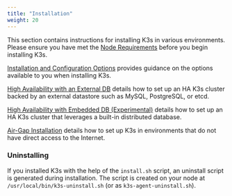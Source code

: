 ```yaml
---
title: "Installation"
weight: 20
---
```


This section contains instructions for installing K3s in various environments. Please ensure you have met the [Node Requirements]({{<baseurl>}}/k3s/latest/en/installation/node-requirements/) before you begin installing K3s.

[Installation and Configuration Options]({{<baseurl>}}/k3s/latest/en/installation/install-options/) provides guidance on the options available to you when installing K3s.


[High Availability with an External DB]({{<baseurl>}}/k3s/latest/en/installation/ha/) details how to set up an HA K3s cluster backed by an external datastore such as MySQL, PostgreSQL, or etcd.

[High Availability with Embedded DB (Experimental)]({{<baseurl>}}/k3s/latest/en/installation/ha-embedded/) details how to set up an HA K3s cluster that leverages a built-in distributed database.

[Air-Gap Installation]({{<baseurl>}}/k3s/latest/en/installation/airgap/) details how to set up K3s in environments that do not have direct access to the Internet.

### Uninstalling

If you installed K3s with the help of the `install.sh` script, an uninstall script is generated during installation. The script is created on your node at `/usr/local/bin/k3s-uninstall.sh` (or as `k3s-agent-uninstall.sh`).
